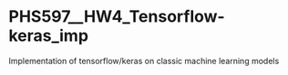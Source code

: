 # PHS597__HW4_Tensorflow-keras_imp
Implementation of tensorflow/keras on classic machine learning models
